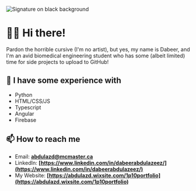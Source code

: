 ![Signature on black background](https://github.com/GuyInFridge/GuyInFridge/blob/master/Banner2.png)

# 🙋‍♂️ Hi there!
Pardon the horrible cursive (I'm no artist), but yes, my name is Dabeer, and I'm an avid biomedical engineering student who has some (albeit limited) time for side projects to upload to GitHub! 

## 🦉 I have some experience with
- Python
- HTML/CSS/JS
- Typescript
- Angular
- Firebase

## 📫 How to reach me
- Email: **abdulazd@mcmaster.ca**
- LinkedIn: **[https://www.linkedin.com/in/dabeerabdulazeez/](https://www.linkedin.com/in/dabeerabdulazeez/)**
- My Website: **[https://abdulazd.wixsite.com/1p10portfolio](https://abdulazd.wixsite.com/1p10portfolio)**

<!--
**GuyInFridge/GuyInFridge** is a ✨ _special_ ✨ repository because its `README.md` (this file) appears on your GitHub profile.

Here are some ideas to get you started:

- 🔭 I’m currently working on ...
- 🌱 I’m currently learning ...
- 👯 I’m looking to collaborate on ...
- 🤔 I’m looking for help with ...
- 💬 Ask me about ...
- 📫 How to reach me: ...
- 😄 Pronouns: ...
- ⚡ Fun fact: ...
-->

